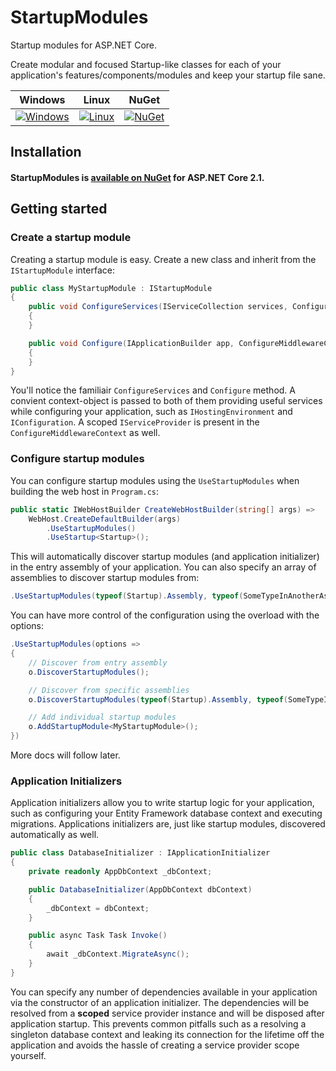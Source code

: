 # StartupModules
Startup modules for ASP.NET Core.

Create modular and focused Startup-like classes for each of your application's features/components/modules and keep your startup file sane.

| Windows | Linux | NuGet |
| ------- | ----- | ----- |
| [![Windows](https://ci.appveyor.com/api/projects/status/jq76jr3b5cmxs5v6/branch/master?svg=true)](https://ci.appveyor.com/project/henkmollema/startupmodules/branch/master) | [![Linux](https://travis-ci.org/henkmollema/StartupModules.svg?branch=master)](https://travis-ci.org/henkmollema/StartupModules) | [![NuGet](https://img.shields.io/nuget/vpre/StartupModules.svg?style=flat-square)](https://www.nuget.org/packages/StartupModules) 

## Installation

#### StartupModules is [available on NuGet](https://www.nuget.org/packages/StartupModules) for ASP.NET Core 2.1.

## Getting started

### Create a startup module

Creating a startup module is easy. Create a new class and inherit from the `IStartupModule` interface:

```cs
public class MyStartupModule : IStartupModule
{
    public void ConfigureServices(IServiceCollection services, ConfigureServicesContext context)
    {
    }

    public void Configure(IApplicationBuilder app, ConfigureMiddlewareContext context)
    {
    }
}
```

You'll notice the familiair `ConfigureServices` and `Configure` method. A convient context-object is passed to both of them providing useful services while configuring your application, such as `IHostingEnvironment` and `IConfiguration`. A scoped `IServiceProvider` is present in the `ConfigureMiddlewareContext` as well.

### Configure startup modules

You can configure startup modules using the `UseStartupModules` when building the web host in `Program.cs`:

```cs
public static IWebHostBuilder CreateWebHostBuilder(string[] args) =>
    WebHost.CreateDefaultBuilder(args)
        .UseStartupModules()
        .UseStartup<Startup>();
```

This will automatically discover startup modules (and application initializer) in the entry assembly of your application. You can also specify an array of assemblies to discover startup modules from:

```cs
.UseStartupModules(typeof(Startup).Assembly, typeof(SomeTypeInAnotherAssembly).Assembly)
```

You can have more control of the configuration using the overload with the options:

```cs
.UseStartupModules(options =>
{
    // Discover from entry assembly
    o.DiscoverStartupModules();

    // Discover from specific assemblies
    o.DiscoverStartupModules(typeof(Startup).Assembly, typeof(SomeTypeInAnotherAssembly).Assembly);

    // Add individual startup modules
    o.AddStartupModule<MyStartupModule>();
})
```

More docs will follow later.

### Application Initializers
Application initializers allow you to write startup logic for your application, such as configuring your Entity Framework database context and executing migrations. Applications initializers are, just like startup modules, discovered automatically as well.

```cs
public class DatabaseInitializer : IApplicationInitializer
{
    private readonly AppDbContext _dbContext;

    public DatabaseInitializer(AppDbContext dbContext)
    {
        _dbContext = dbContext;
    }

    public async Task Task Invoke()
    {
        await _dbContext.MigrateAsync();
    }
}
```

You can specify any number of dependencies available in your application via the constructor of an application initializer. The dependencies will be resolved from a **scoped** service provider instance and will be disposed after application startup. This prevents common pitfalls such as a resolving a singleton database context and leaking its connection for the lifetime off the application and avoids the hassle of creating a service provider scope yourself.
